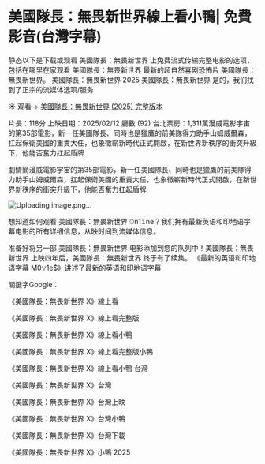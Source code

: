 # 美國隊長：無畏新世界線上看小鴨| 免費影音(台灣字幕)

静态以下是下载或观看 美國隊長：無畏新世界 上免费流式传输完整电影的选项，包括在哪里在家观看 美國隊長：無畏新世界 最新的超自然喜剧恐怖片 美國隊長：無畏新世界。 美國隊長：無畏新世界 2025 美國隊長：無畏新世界 是的，我们找到了正宗的流媒体选项/服务

☀ 观看 ⟢ [美國隊長：無畏新世界 (2025) 完整版本](https://t.co/2aoB81IjPg)

片長：118分 上映日期：2025/02/12 廳數 (92) 台北票房：1,311萬漫威電影宇宙的第35部電影，新一任美國隊長、同時也是獵鷹的前美隊得力助手山姆威爾森，扛起保衛美國的重責大任，也象徵嶄新時代正式開啟，在新世界新秩序的衝突升級下，他能否奮力扛起盾牌

劇情簡漫威電影宇宙的第35部電影，新一任美國隊長、同時也是獵鷹的前美隊得力助手山姆威爾森，扛起保衛美國的重責大任，也象徵嶄新時代正式開啟，在新世界新秩序的衝突升級下，他能否奮力扛起盾牌

![Uploading image.png…]()

想知道如何观看 美國隊長：無畏新世界 𝙾n1𝚒ne？我们拥有最新英语和印地语字幕电影的所有详细信息，从映时间到流媒体信息。

准备好将另一部 美國隊長：無畏新世界 电影添加到您的队列中！美國隊長：無畏新世界 上映四年后，美國隊長：無畏新世界 终于有了续集。 《最新的英语和印地语字幕 M0𝚟1e$》讲述了最新的英语和印地语字幕

關鍵字Google：

《美國隊長：無畏新世界 X》線上看

《美國隊長：無畏新世界 X》線上看完整版

《美國隊長：無畏新世界 X》線上看小鴨

《美國隊長：無畏新世界 X》線上看完整版小鴨

《美國隊長：無畏新世界 X》線上看小鴨 台灣

《美國隊長：無畏新世界 X》台灣

《美國隊長：無畏新世界 X》台灣上映

《美國隊長：無畏新世界 X》台灣小鴨

《美國隊長：無畏新世界 X》台灣下載

《美國隊長：無畏新世界 X》小鴨 2025
